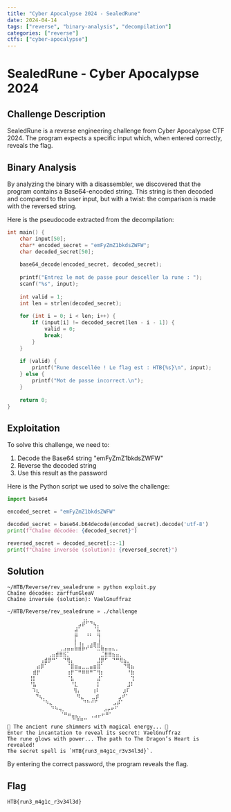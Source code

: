```yaml
---
title: "Cyber Apocalypse 2024 - SealedRune"
date: 2024-04-14
tags: ["reverse", "binary-analysis", "decompilation"]
categories: ["reverse"]
ctfs: ["cyber-apocalypse"]
---
```


# SealedRune - Cyber Apocalypse 2024

## Challenge Description

SealedRune is a reverse engineering challenge from Cyber Apocalypse CTF 2024. The program expects a specific input which, when entered correctly, reveals the flag.

## Binary Analysis

By analyzing the binary with a disassembler, we discovered that the program contains a Base64-encoded string. This string is then decoded and compared to the user input, but with a twist: the comparison is made with the reversed string.

Here is the pseudocode extracted from the decompilation:

```c
int main() {
    char input[50];
    char* encoded_secret = "emFyZmZ1bkdsZWFW";
    char decoded_secret[50];
    
    base64_decode(encoded_secret, decoded_secret);
    
    printf("Entrez le mot de passe pour desceller la rune : ");
    scanf("%s", input);
    
    int valid = 1;
    int len = strlen(decoded_secret);
    
    for (int i = 0; i < len; i++) {
        if (input[i] != decoded_secret[len - i - 1]) {
            valid = 0;
            break;
        }
    }
    
    if (valid) {
        printf("Rune descellée ! Le flag est : HTB{%s}\n", input);
    } else {
        printf("Mot de passe incorrect.\n");
    }
    
    return 0;
}
```

## Exploitation

To solve this challenge, we need to:
1. Decode the Base64 string "emFyZmZ1bkdsZWFW"
2. Reverse the decoded string
3. Use this result as the password

Here is the Python script we used to solve the challenge:

```python
import base64

encoded_secret = "emFyZmZ1bkdsZWFW"

decoded_secret = base64.b64decode(encoded_secret).decode('utf-8')
print(f"Chaîne décodée: {decoded_secret}")

reversed_secret = decoded_secret[::-1]
print(f"Chaîne inversée (solution): {reversed_secret}")
```

## Solution

```
~/HTB/Reverse/rev_sealedrune » python exploit.py                                                                                                                    
Chaîne décodée: zarffunGleaV
Chaîne inversée (solution): VaelGnuffraz

~/HTB/Reverse/rev_sealedrune » ./challenge                                                                                                                           
       ⠀⠀⠀⠀⠀⠀⠀⠀⠀⠀⠀⠀⠀⠀⢀⡀⠀⠀⠀⠀⠀⠀⠀⠀⠀⠀⠀⠀⠀
       ⠀⠀⠀⠀⠀⠀⠀⠀⠀⠀⠀⠀⠀⣠⡾⠋⠙⢦⡀⠀⠀⠀⠀⠀⠀⠀⠀⠀⠀
       ⠀⠀⠀⠀⠀⠀⠀⠀⠀⠀⠀⠀⣼⠁⠀⠀⠀⠈⣧⠀⠀⠀⠀⠀⠀⠀⠀⠀⠀
       ⠀⠀⠀⠀⠀⠀⠀⠀⠀⠀⠀⠀⡿⠀⠀⠘⠃⠀⢻⠀⠀⠀⠀⠀⠀⠀⠀⠀⠀
       ⠀⠀⠀⠀⠀⠀⠀⠀⠀⠀⠀⠀⡇⢠⡀⠀⢀⣤⣸⠀⠀⠀⠀⠀⠀⠀⠀⠀⠀
       ⠀⠀⠀⠀⠀⠀⠀⠀⢀⣠⣤⣤⣷⣾⡷⠞⠛⠙⣛⣷⣤⣤⣄⡀⠀⠀⠀⠀⠀
       ⠀⠀⠀⠀⠀⢀⣤⣾⣿⣯⡁⠀⠀⠀⠀⠀⠀⠀⠀⣈⣿⣿⣦⣤⡀⠀⠀⠀⠀
       ⠀⠀⠀⢠⣾⡿⠛⠁⠀⠙⢿⡄⠀⠀⠀⠀⠀⠀⣸⡿⠋⠀⠙⠛⢿⣦⡀⠀⠀
       ⠀⠀⣴⡿⠁⠀⠀⠀⠀⠀⠈⣿⣶⣤⣀⣀⣤⣶⣿⠁⠀⠀⠀⠀⠀⠙⢿⣦⠀
       ⠀⣾⡟⠀⠀⠀⠀⠀⠀⠀⢰⡟⠉⠛⠿⠿⠛⠉⢻⡆⠀⠀⠀⠀⠀⠀⠘⣷  
       ⢸⡇⠀⠀⠀⠀⠀⠀⠀⠀⠈⣧⠀⠀⠀⠀⠀⠀⣼⠁⠀⠀⠀⠀⠀⠀⠀⢹  
       ⠘⣧⠀⠀⠀⠀⠀⠀⠀⠀⠀⠘⣇⠀⠀⠀⠀⠀⡇⠀⠀⠀⠀⠀⠀⠀⣸⠇  
        ⠹⣆⠀⠀⠀⠀⠀⠀⠀⠀⠀⢻⡄⠀⠀⠀⢰⠇⠀⠀⠀⠀⠀⠀⣰⠏    
         ⠙⢦⡀⠀⠀⠀⠀⠀⠀⠀⠀⠻⣄⠀⠀⣀⡾⠀⠀⠀⠀⠀⣠⠞⠁    
           ⠈⠳⣄⠀⠀⠀⠀⠀⠀⠀⠀⠙⠓⠚⠋⠀⠀⠀⠀⣠⡾⠁      
              ⠙⠳⢤⡀⠀⠀⠀⠀⠀⠀⠀⠀⠀⠀⣠⡤⠖⠋        
                 ⠈⠛⠶⣤⣄⡀⠀⠀⢀⣠⡤⠖⠛⠁          
                     ⠉⠛⠛⠉
🔮 The ancient rune shimmers with magical energy... 🔮
Enter the incantation to reveal its secret: VaelGnuffraz
The rune glows with power... The path to The Dragon’s Heart is revealed!
The secret spell is `HTB{run3_m4g1c_r3v34l3d}`.
```

By entering the correct password, the program reveals the flag.

## Flag

`HTB{run3_m4g1c_r3v34l3d}`

